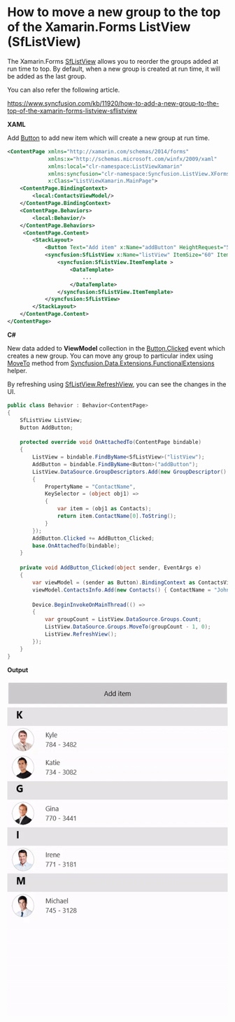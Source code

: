 # How to move a new group to the top of the Xamarin.Forms ListView (SfListView)

The Xamarin.Forms [SfListView](https://help.syncfusion.com/xamarin/listview/overview) allows you to reorder the groups added at run time to top. By default, when a new group is created at run time, it will be added as the last group.

You can also refer the following article.

https://www.syncfusion.com/kb/11920/how-to-add-a-new-group-to-the-top-of-the-xamarin-forms-listview-sflistview

**XAML**

Add [Button](https://docs.microsoft.com/en-us/xamarin/xamarin-forms/user-interface/button) to add new item which will create a new group at run time.

``` xml
<ContentPage xmlns="http://xamarin.com/schemas/2014/forms"
             xmlns:x="http://schemas.microsoft.com/winfx/2009/xaml"
             xmlns:local="clr-namespace:ListViewXamarin"
             xmlns:syncfusion="clr-namespace:Syncfusion.ListView.XForms;assembly=Syncfusion.SfListView.XForms"
             x:Class="ListViewXamarin.MainPage">
    <ContentPage.BindingContext>
        <local:ContactsViewModel/>
    </ContentPage.BindingContext>
    <ContentPage.Behaviors>
        <local:Behavior/>
    </ContentPage.Behaviors>
	 <ContentPage.Content>
        <StackLayout>
            <Button Text="Add item" x:Name="addButton" HeightRequest="50"/>
            <syncfusion:SfListView x:Name="listView" ItemSize="60" ItemsSource="{Binding ContactsInfo}">
                <syncfusion:SfListView.ItemTemplate >
                    <DataTemplate>
                        ...
                    </DataTemplate>
                </syncfusion:SfListView.ItemTemplate>
            </syncfusion:SfListView>
        </StackLayout>
    </ContentPage.Content>
</ContentPage>
```

**C#**

New data added to **ViewModel** collection in the [Button.Clicked](https://docs.microsoft.com/en-us/dotnet/api/xamarin.forms.button.clicked) event which creates a new group. You can move any group to particular index using [MoveTo](https://help.syncfusion.com/cr/cref_files/xamarin/Syncfusion.Data.Portable~Syncfusion.Data.Extensions.FunctionalExtensions~MoveTo.html) method from [Syncfusion.Data.Extensions.FunctionalExtensions](https://help.syncfusion.com/cr/xamarin/Syncfusion.Data.Portable~Syncfusion.Data.Extensions.FunctionalExtensions_members.html) helper.

By refreshing using [SfListView.RefreshView](https://help.syncfusion.com/cr/xamarin/Syncfusion.SfListView.XForms~Syncfusion.ListView.XForms.SfListView~RefreshView.html), you can see the changes in the UI.

``` c#
public class Behavior : Behavior<ContentPage>
{
    SfListView ListView;
    Button AddButton;

    protected override void OnAttachedTo(ContentPage bindable)
    {
        ListView = bindable.FindByName<SfListView>("listView");
        AddButton = bindable.FindByName<Button>("addButton");
        ListView.DataSource.GroupDescriptors.Add(new GroupDescriptor()
        {
            PropertyName = "ContactName",
            KeySelector = (object obj1) =>
            {
                var item = (obj1 as Contacts);
                return item.ContactName[0].ToString();
            }
        });
        AddButton.Clicked += AddButton_Clicked;
        base.OnAttachedTo(bindable);
    }

    private void AddButton_Clicked(object sender, EventArgs e)
    {
        var viewModel = (sender as Button).BindingContext as ContactsViewModel;
        viewModel.ContactsInfo.Add(new Contacts() { ContactName = "John" , ContactImage = ImageSource.FromResource("ListViewXamarin.Images.Image" + 5 + ".png")});

        Device.BeginInvokeOnMainThread(() =>
        {
            var groupCount = ListView.DataSource.Groups.Count;
            ListView.DataSource.Groups.MoveTo(groupCount - 1, 0);
            ListView.RefreshView();
        });
    }
}
```

**Output**

![NewGrouptoTop](https://github.com/SyncfusionExamples/move-new-group-to-first-listview-xamarin/blob/master/ScreenShot/NewGrouptoTop.gif)

